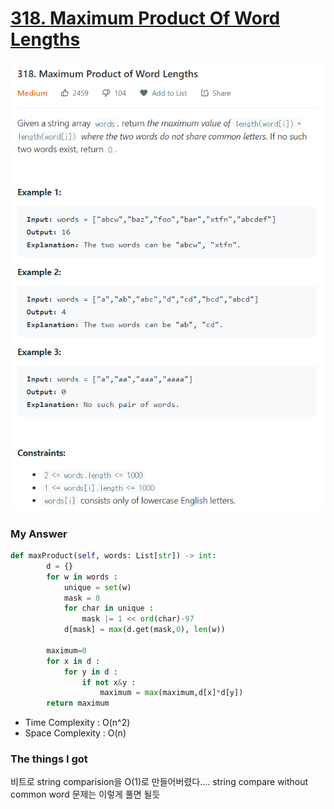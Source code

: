 # [318. Maximum Product Of Word Lengths](https://leetcode.com/problems/maximum-product-of-word-lengths/)

![image](Problem.png)



### My Answer

```python
def maxProduct(self, words: List[str]) -> int:
        d = {}
        for w in words : 
            unique = set(w)
            mask = 0
            for char in unique : 
                mask |= 1 << ord(char)-97
            d[mask] = max(d.get(mask,0), len(w))
        
        maximum=0
        for x in d : 
            for y in d : 
                if not x&y : 
                    maximum = max(maximum,d[x]*d[y])
        return maximum
```

* Time Complexity : O(n^2)
* Space Complexity : O(n)



### The things I got

비트로 string comparision을 O(1)로 만들어버렸다.... string compare without common word 문제는 이렇게 풀면 될듯  